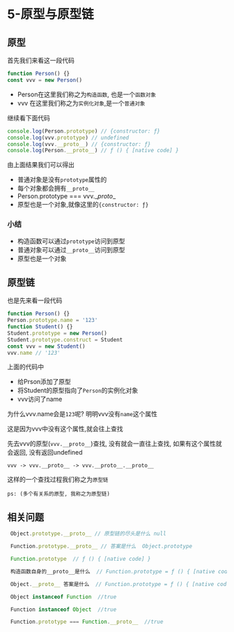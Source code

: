 # 5-原型与原型链

## 原型

首先我们来看这一段代码

```js
function Person() {}
const vvv = new Person()
```

- Person在这里我们称之为`构造函数`, 也是一个`函数对象`
- vvv 在这里我们称之为`实例化对象`,是一个`普通对象`

继续看下面代码

```js
console.log(Person.prototype) // {constructor: ƒ}
console.log(vvv.prototype) // undefined
console.log(vvv.__proto__) // {constructor: ƒ}
console.log(Person.__proto__) // ƒ () { [native code] }
```

由上面结果我们可以得出

- 普通对象是没有`prototype`属性的
- 每个对象都会拥有`__proto__`
- Person.prototype === vvv.\__proto__
- 原型也是一个对象,就像这里的`{constructor: ƒ}`

### **小结**

- 构造函数可以通过`prototype`访问到原型
- 普通对象可以通过`__proto__`访问到原型
- 原型也是一个对象

## 原型链

也是先来看一段代码

```js
function Person() {}
Person.prototype.name = '123'
function Student() {}
Student.prototype = new Person()
Student.prototype.construct = Student
const vvv = new Student()
vvv.name // '123'
```

上面的代码中

- 给Prson添加了原型
- 将Student的原型指向了`Person`的实例化对象
- vvv访问了name

为什么vvv.name会是`123`呢? 明明vvv没有`name`这个属性

这是因为vvv中没有这个属性,就会往上查找

先去vvv的原型(`vvv.__proto__`)查找, 没有就会一直往上查找, 如果有这个属性就会返回, 没有返回undefined

`vvv -> vvv.__proto__ -> vvv.__proto__.__proto__`

这样的一个查找过程我们称之为`原型链` 

`ps: (多个有关系的原型, 我称之为原型链)`



## 相关问题

```js
 Object.prototype.__proto__ // 原型链的尽头是什么 null

 Function.prototype.__proto__ // 答案是什么  Object.prototype

 Function.prototype  // ƒ () { [native code] }

 构造函数自身的__proto__是什么  // Function.prototype = ƒ () { [native code] }

 Object.__proto__ 答案是什么  // Function.prototype = ƒ () { [native code] }

 Object instanceof Function  //true

 Function instanceof Object  //true

 Function.prototype === Function.__proto__  //true
```

